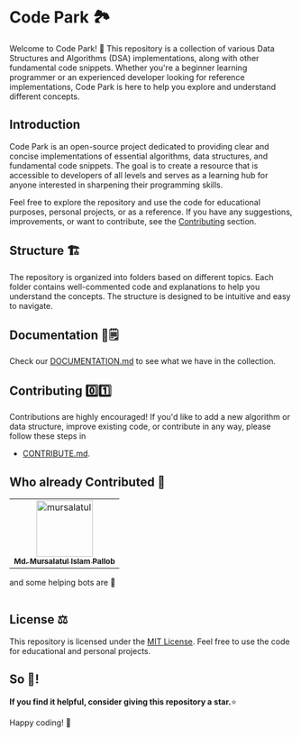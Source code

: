 # Code Park 🏞

Welcome to Code Park! 🌳 This repository is a collection of various Data Structures and Algorithms (DSA) implementations, along with other fundamental code snippets. Whether you're a beginner learning programmer or an experienced developer looking for reference implementations, Code Park is here to help you explore and understand different concepts.

## Introduction
Code Park is an open-source project dedicated to providing clear and concise implementations of essential algorithms, data structures, and fundamental code snippets. The goal is to create a resource that is accessible to developers of all levels and serves as a learning hub for anyone interested in sharpening their programming skills.

Feel free to explore the repository and use the code for educational purposes, personal projects, or as a reference. If you have any suggestions, improvements, or want to contribute, see the [Contributing](#contributing) section.

## Structure 🏗️
The repository is organized into folders based on different topics. Each folder contains well-commented code and explanations to help you understand the concepts. The structure is designed to be intuitive and easy to navigate.

## Documentation 📖🗒️
Check our [DOCUMENTATION.md](DOCUMENTATION.md) to see what we have in the collection.

## Contributing 0️⃣1️⃣
Contributions are highly encouraged! If you'd like to add a new algorithm or data structure, improve existing code, or contribute in any way, please follow these steps in 
- [CONTRIBUTE.md](CONTRIBUTE.md).


<!-- following two sections will be removed in future, if have many contributors.-->
## Who already Contributed 🦸
<!-- readme: contributors -start -->
<table>
<tr>
    <td align="center">
        <a href="https://github.com/mursalatul">
            <img src="https://avatars.githubusercontent.com/u/79168756?v=4" width="100;" alt="mursalatul"/>
            <br />
            <sub><b>Md. Mursalatul Islam Pallob</b></sub>
        </a>
    </td></tr>
</table>
<!-- readme: contributors -end -->
<p>and some helping bots are 🤖</p>
<!-- readme: bots -start -->
<table>
</table>
<!-- readme: bots -end -->

## License ⚖️
This repository is licensed under the [MIT License](LICENSE).
Feel free to use the code for educational and personal projects.

## So 🤔!
<b>If you find it helpful, consider giving this repository a star.</b>⭐

Happy coding! 🚀
